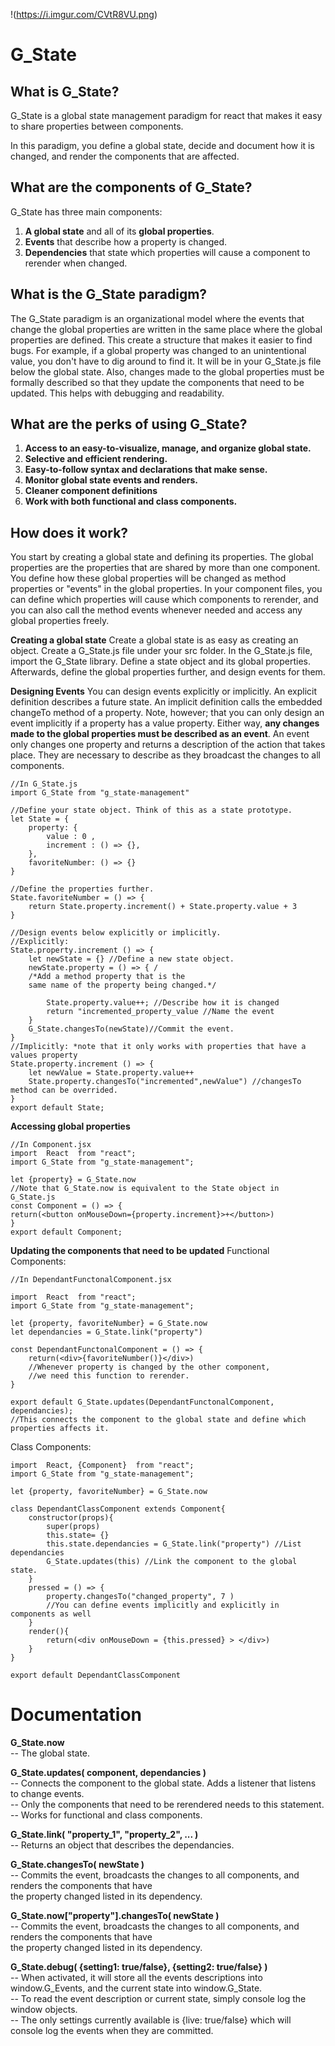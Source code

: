!(https://i.imgur.com/CVtR8VU.png)

# G_State

## What is G_State?

G_State is a global state management paradigm for react that makes it easy to share properties between components.  

In this paradigm, you define a global state, decide and document how it is changed, and render the components that are affected.  

## What are the components of G_State?

G_State has three main components:  

1. **A global state** and all of its **global properties**.  
2. **Events** that describe how a property is changed.  
3. **Dependencies** that state which properties will cause a component to rerender when changed.  

## What is the G_State paradigm?

The G_State paradigm is an organizational model where the events that change the global properties are written in the same place where the global properties are defined. This create a structure that makes it easier to find bugs. For example, if a global property was changed to an unintentional value, you don't have to dig around to find it. It will be in your
G_State.js file below the global state. Also, changes made to the global properties must be formally described so that they update the components that need to be updated. This helps with debugging and readability.

## What are the perks of using G_State?

1. **Access to an easy-to-visualize, manage, and organize global state.**  
2. **Selective and efficient rendering.**  
3. **Easy-to-follow syntax and declarations that make sense.**  
4. **Monitor global state events and renders.**  
5. **Cleaner component definitions**  
6. **Work with both functional and class components.**  

## How does it work?

You start by creating a global state and defining its properties. The global properties are the properties that are shared by more than one component. You define how these global properties will be changed as method properties or "events" in the global properties. In your component files, you can define which properties will  cause which components to rerender, and you can also call the method events whenever needed and access any global properties freely.

**Creating a global state**
Create a global state is as easy as creating an object. Create a G_State.js file under your src folder. In the G_State.js file, import the G_State library. Define a state object and its global properties. Afterwards, define the global properties further, and design events for them.

**Designing Events**
You can design events explicitly or implicitly. An explicit definition describes a future state. An implicit
definition calls the embedded changeTo method of a property. Note, however; that you can only design an event implicitly if a property has a value property. Either way, **any changes made to the global properties must be described as an event**. An event only changes one property and returns a description of the action that takes place. They are necessary to describe as they broadcast the changes to all components.

    //In G_State.js
    import G_State from "g_state-management"
    
    //Define your state object. Think of this as a state prototype.
    let State = {
        property: {
    	    value : 0 ,
    	    increment : () => {},
        },
        favoriteNumber: () => {}
    }
    
    //Define the properties further.
    State.favoriteNumber = () => {
        return State.property.increment() + State.property.value + 3
    }

    //Design events below explicitly or implicitly.
    //Explicitly:
    State.property.increment () => {
        let newState = {} //Define a new state object.
        newState.property = () => { /
        /*Add a method property that is the
        same name of the property being changed.*/

    	    State.property.value++; //Describe how it is changed
    	    return "incremented_property_value //Name the event
        }
        G_State.changesTo(newState)//Commit the event.
    }
    //Implicitly: *note that it only works with properties that have a values property
    State.property.increment () => {
    	let newValue = State.property.value++
    	State.property.changesTo("incremented",newValue") //changesTo method can be overrided.
    }
    export default State;

**Accessing global properties**

    //In Component.jsx
    import  React  from "react";
    import G_State from "g_state-management";

    let {property} = G_State.now
    //Note that G_State.now is equivalent to the State object in G_State.js
    const Component = () => {
    return(<button onMouseDown={property.increment}>+</button>)
    }
    export default Component;

**Updating the components that need to be updated**
Functional Components:

    //In DependantFunctonalComponent.jsx

    import  React  from "react";
    import G_State from "g_state-management";

    let {property, favoriteNumber} = G_State.now
    let dependancies = G_State.link("property")

    const DependantFunctonalComponent = () => {
        return(<div>{favoriteNumber()}</div>)
        //Whenever property is changed by the other component,
        //we need this function to rerender.
    }

    export default G_State.updates(DependantFunctonalComponent, dependancies);
    //This connects the component to the global state and define which properties affects it.

Class Components:

    import  React, {Component}  from "react";
    import G_State from "g_state-management";

    let {property, favoriteNumber} = G_State.now

    class DependantClassComponent extends Component{
    	constructor(props){
    		super(props)
    		this.state= {}
    		this.state.dependancies = G_State.link("property") //List dependancies
    		G_State.updates(this) //Link the component to the global state.
    	}
    	pressed = () => {
    		property.changesTo("changed_property", 7 )
    		//You can define events implicitly and explicitly in components as well
    	}
    	render(){
    		return(<div onMouseDown = {this.pressed} > </div>)
    	}
    }

    export default DependantClassComponent

# Documentation

**G_State.now**  
-- The global state.  

**G_State.updates( component, dependancies )**  
-- Connects the component to the global state. Adds a listener that listens to change events.  
-- Only the components that need to be rerendered needs to this statement.  
-- Works for functional and class components.  

**G_State.link( "property_1", "property_2", ... )**  
-- Returns an object that describes the dependancies.  

**G_State.changesTo( newState )**  
-- Commits the event, broadcasts the changes to all components, and renders the components that have  
the property changed listed in its dependency.  

**G_State.now["property"].changesTo( newState )**  
-- Commits the event, broadcasts the changes to all components, and renders the components that have  
the property changed listed in its dependency.  

**G_State.debug( {setting1: true/false}, {setting2: true/false} )**  
-- When activated, it will store all the events descriptions into window.G_Events, and the current state into window.G_State.  
-- To read the event description or current state, simply console log the window objects.  
-- The only settings currently available is {live: true/false} which will console log the events when they are committed.  
